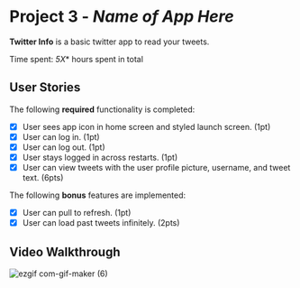 # Project 3 - *Name of App Here*

**Twitter Info** is a basic twitter app to read your tweets.

Time spent: *5X** hours spent in total

## User Stories

The following **required** functionality is completed:

- [x] User sees app icon in home screen and styled launch screen. (1pt)
- [x] User can log in. (1pt)
- [x] User can log out. (1pt)
- [x] User stays logged in across restarts. (1pt)
- [x] User can view tweets with the user profile picture, username, and tweet text. (6pts)

The following **bonus** features are implemented:

- [x] User can pull to refresh. (1pt)
- [x] User can load past tweets infinitely. (2pts)

## Video Walkthrough

![ezgif com-gif-maker (6)](https://user-images.githubusercontent.com/98489037/158008994-8785c08d-7724-48c0-8a09-f64325fa1421.gif)



